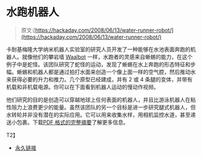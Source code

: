 # 水跑机器人

> 原文:[https://hackaday.com/2008/06/13/water-runner-robot/](https://hackaday.com/2008/06/13/water-runner-robot/)

卡耐基梅隆大学纳米机器人实验室的研究人员开发了一种能够在水池表面奔跑的机器人。就像他们的攀岩墙 [Waalbot](http://www.engadget.com/2008/06/12/waalbot-the-wall-climbing-gecko-like-robot/) 一样，水跑者的灵感来自蜥蜴的能力，在这个例子中是蛇怪。该团队研究了蛇怪的运动，发现了蜥蜴在水上奔跑的形态特征和步幅。蜥蜴和机器人都是通过拍打水面来创造一个像上面一样的空气腔，然后推动水来获得必要的升力和推力。几个原型已经建成，并有 2 或 4 条腿的变体，并带有机载和非机载电源。你可以在下面看到机器人运动的慢动作视频。

他们研究的目的是创造可以穿越地球上任何表面的机器人，并且比游泳机器人在粘性阻力上浪费更少的能量。虽然该团队的另一个目标是进一步研究腿式机器人，但水转轮并非没有潜在的实际应用。它可以用来收集水样，用相机监控水道，甚至递送小包裹。下载[PDF 格式的完整摘要](http://nanolab.me.cmu.edu/publications/papers/Floyd-IROS2006.pdf)了解更多信息。

<object width="450" height="364"><param name="movie" value="http://www.youtube.com/v/O-lQyq9ZcEk&amp;hl=en&amp;rel=0&amp;color1=0x3a3a3a&amp;color2=0x999999">T2】</object>

*   [永久链接](http://nanolab.me.cmu.edu/projects/waterrunner/)